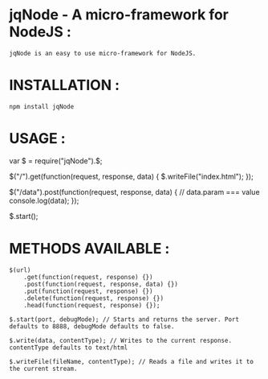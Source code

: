 jqNode - A micro-framework for NodeJS : 
=======================================
	jqNode is an easy to use micro-framework for NodeJS.

INSTALLATION :
==============
	npm install jqNode

USAGE :
=======
var $ = require("jqNode").$;

$("/").get(function(request, response, data) {
	$.writeFile("index.html");
});

$("/data").post(function(request, response, data) {
	// data.param === value
	console.log(data);
});

$.start();


METHODS AVAILABLE : 
===================

	$(url)
		.get(function(request, response) {})
		.post(function(request, response, data) {})
		.put(function(request, response) {})
		.delete(function(request, response) {})
		.head(function(request, response) {});

	$.start(port, debugMode); // Starts and returns the server. Port defaults to 8888, debugMode defaults to false.

	$.write(data, contentType); // Writes to the current response. contentType defaults to text/html

	$.writeFile(fileName, contentType); // Reads a file and writes it to the current stream.
